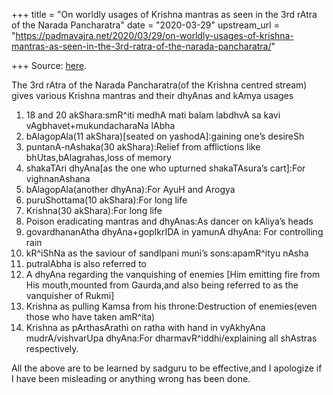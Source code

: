 +++
title = "On worldly usages of Krishna mantras as seen in the 3rd rAtra of the Narada Pancharatra"
date = "2020-03-29"
upstream_url = "https://padmavajra.net/2020/03/29/on-worldly-usages-of-krishna-mantras-as-seen-in-the-3rd-ratra-of-the-narada-pancharatra/"

+++
Source: [here](https://padmavajra.net/2020/03/29/on-worldly-usages-of-krishna-mantras-as-seen-in-the-3rd-ratra-of-the-narada-pancharatra/).

The 3rd rAtra of the Narada Pancharatra(of the Krishna centred stream)
gives various Krishna mantras and their dhyAnas and kAmya usages

1.  18 and 20 akShara:smR^iti medhA mati balam labdhvA sa kavi
    vAgbhavet+mukundacharaNa lAbha
2.  bAlagopAla(11 akShara)\[seated on yashodA\]:gaining one’s desireSh
3.  puntanA-nAshaka(30 akShara):Relief from afflictions like
    bhUtas,bAlagrahas,loss of memory
4.  shakaTAri dhyAna\[as the one who upturned shakaTAsura’s cart\]:For
    vighnanAshana
5.  bAlagopAla(another dhyAna):For AyuH and Arogya
6.  puruShottama(10 akShara):For long life
7.  Krishna(30 akShara):For long life
8.  Poison eradicating mantras and dhyAnas:As dancer on kAliya’s heads
9.  govardhananAtha dhyAna+gopIkrIDA in yamunA dhyAna: For controlling
    rain
10. kR^iShNa as the saviour of sandIpani muni’s sons:apamR^ityu nAsha
11. putralAbha is also referred to
12. A dhyAna regarding the vanquishing of enemies \[Him emitting fire
    from His mouth,mounted from Gaurda,and also being referred to as the
    vanquisher of Rukmi\]
13. Krishna as pulling Kamsa from his throne:Destruction of enemies(even
    those who have taken amR^ita)
14. Krishna as pArthasArathi on ratha with hand in vyAkhyAna
    mudrA/vishvarUpa dhyAna:For dharmavR^iddhi/explaining all shAstras
    respectively.

All the above are to be learned by sadguru to be effective,and I
apologize if I have been misleading or anything wrong has been done.
